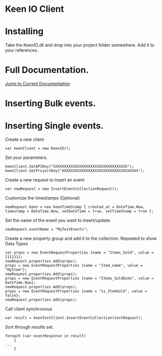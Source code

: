 # Keen IO Client
Installing
======================================
Take the KeenIO.dll and drop into your project folder somewhere.
Add it to your references.

Full Documentation.
======================================
[Jump to Current Documentation](https://github.com/firebellys/KeenIO-DotNet/tree/Dev/Documentation)

Inserting Bulk events.
======================================

Inserting Single events.
======================================
Create a new client 

    var keenClient = new KeenIO();

Set your parameters.

    keenClient.SetAPIKey("XXXXXXXXXXXXXXXXXXXXXXXXXXXXXXXXXX");
    keenClient.SetProjectKey("XXXXXXXXXXXXXXXXXXXXXXXXXXXXXXXXXXX");

Create a new request to insert an event

    var newRequest = new InsertEventCollectionRequest();

Customize the timestamps (Optional)

    newRequest.keen = new KeenTimeStamp { created_at = DateTime.Now, timestamp = DateTime.Now, setDateTime = true, setTimeStamp = true };

Set the name of the event you want to insert/update.

    newRequest.eventName = "MyTestEvents";

Create a new property group and add it to the collection. Repeated to show Data Types
    
    var props = new EventRequestProperties {name = "Items_Sold", value = 111111};
    newRequest.properties.Add(props);
    props = new EventRequestProperties {name = "Item_name", value = "MyItem"};
    newRequest.properties.Add(props);
    props = new EventRequestProperties {name = "Items_SoldDate", value = DateTime.Now};
    newRequest.properties.Add(props);
    props = new EventRequestProperties {name = "is_ItemSold", value = false};
    newRequest.properties.Add(props);

Call client synchronous

    var result = keenTestClient.InsertEventCollection(testRequest);

Sort through results set.

    foreach (var eventResponse in result)
        {
    ...
        }

